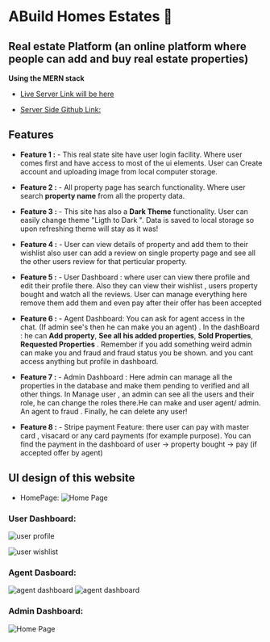 # ABuild Homes Estates 🏦

## Real estate Platform (an online platform where people can add and buy real estate properties)

**Using the MERN stack**

- [Live Server Link will be here](https://www.google.com) 

- [Server Side Github Link: ](https://github.com/programming-hero-web-course1/b8a12-server-side-abdnimit1203) 


## Features

- **Feature 1 :** - This real state site have user login facility. Where user comes first and have access to most of the ui elements. User can Create account and uploading image from local computer storage.

- **Feature 2 :** - All property page has search functionality. Where user search **property name** from all the property data.

- **Feature 3 :** - This site has also a **Dark Theme** functionality. User can easily change theme "Ligth to Dark ". Data is saved to local storage so upon refreshing theme will stay as it was!

- **Feature 4 :** - User can view details of property and add them to their wishlist also user can add a review on single property page and see all the other users review for that perticular property.

- **Feature 5 :** - User Dashboard : where user can view there profile and edit their profile there. Also they can view their wishlist , users property bought and watch all the reviews. User can manage everything here remove them add them and even pay after their offer has been accepted 

- **Feature 6 :** - Agent Dashboard: You can ask for agent access in the chat. (If admin see's then he can make you an agent) . In the dashBoard : he can **Add property**, **See all his added properties**, **Sold Properties**, **Requested Properties** . Remember if you add something weird admin can make you and fraud and fraud status you be shown. and you cant access anything but profile in dashboard.

- **Feature 7 :** - Admin Dashboard : Here admin can manage all the properties in the database and make them pending to verified and all other things. In Manage user , an admin can see all the users and their role, he can change the roles there.He can make and user agent/ admin. An agent to fraud . Finally, he can delete any user!
 
- **Feature 8 :** -  Stripe payment Feature: there user can pay with master card , visacard or any card payments (for example purpose). You can find the payment in the dashboard of user -> property bought -> pay (if accepted offer by agent)


## UI design of this website

- HomePage:
![Home Page](https://i.ibb.co/vJMP6T6/hompage.png)

### User Dashboard:
![user profile ](https://i.ibb.co/GCsCRzW/user-dashboard-0.png)

![user wishlist ](https://i.ibb.co/wS14DcY/user-dashboard.png)

### Agent Dasboard:
![agent dashboard](https://i.ibb.co/gVgSWJc/agent-dashboard.png)
![agent dashboard](https://i.ibb.co/XjBPfwF/agent-dashboard-2.png)

### Admin Dashboard:
![Home Page](https://i.ibb.co/zZzBpp3/admindashboard2.png)

